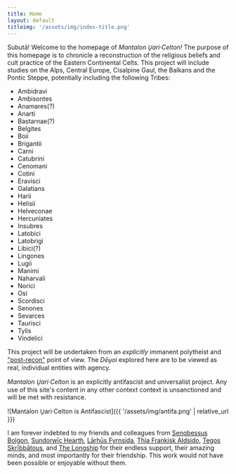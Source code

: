 ```yaml
---
title: Home
layout: default
titleimg: '/assets/img/index-title.png'
---
```






Subutā! Welcome to the homepage of *Mantalon U̯ari·Celton!* The purpose of this homepage is to chronicle a reconstruction of the religious beliefs and cult practice of the Eastern Continental Celts. This project will include studies on the Alps, Central Europe, Cisalpine Gaul, the Balkans and the Pontic Steppe, potentially including the following Tribes: 



- Ambidravi
- Ambisontes
- Anamares(?)
- Anarti
- Bastarnae(?)
- Belgites
- Boii
- Brigantii
- Carni
- Catubrini
- Cenomani
- Cotini
- Eravisci
- Galatians
- Harii
- Helisii
- Helveconae
- Hercuniates
- Insubres
- Latobici
- Latobrigi
- Libici(?)
- Lingones
- Lugii
- Manimi
- Naharvali
- Norici
- Osi
- Scordisci
- Senones
- Sevarces
- Taurisci
- Tylis
- Vindelici

This project will be undertaken from an *explicitly* immanent polytheist and ["post-recon"](https://axeandplough.com/2020/05/23/post-recon-what-happens-next/) point of view. The *Dēu̯oi* explored here are to be viewed as real, individual entities with agency. 

*Mantalon U̯ari·Celton* is an explicitly antifascist and universalist project. Any use of this site's content in any other context context is unsanctioned and will be met with resistance.

![Mantalon U̯ari·Celton is Antifascist]({{ '/assets/img/antifa.png' | relative_url }})

I am forever indebted to my friends and colleagues from [Senobessus Bolgon](https://senobessusbolgon.wordpress.com/), [Sundorwīc Hearth](https://sundorwic.wordpress.com/), [Lārhūs Fyrnsida](https://larhusfyrnsida.com/), [Thia Frankisk Aldsido](https://frankisk-allodium.com/), [Tegos Skrībbātous](https://skribbatous.org/), and [The Longship](https://www.thelongship.net/) for their endless support, their amazing minds, and most importantly for their friendship. This work would not have been possible or enjoyable without them. 